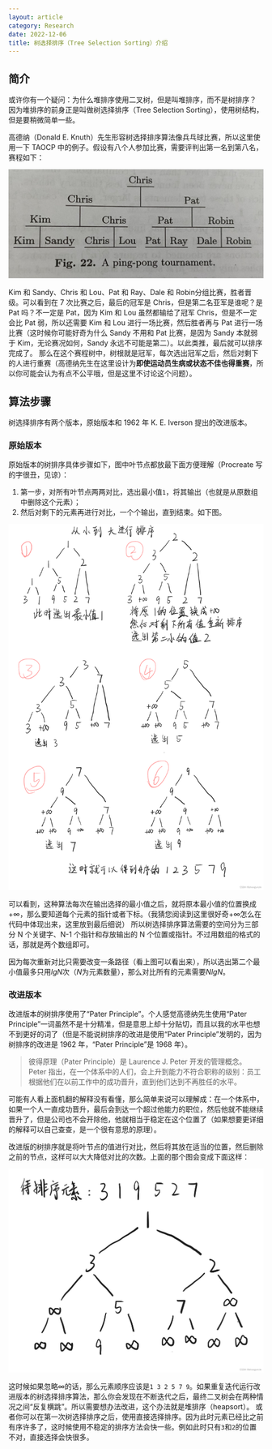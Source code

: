 ```yaml
---
layout: article
category: Research
date: 2022-12-06
title: 树选择排序（Tree Selection Sorting）介绍
---
```

<!-- excerpt-start -->
## 简介
或许你有一个疑问：为什么堆排序使用二叉树，但是叫堆排序，而不是树排序？
因为堆排序的前身正是叫做树选择排序（Tree Selection Sorting），使用树结构，但是要稍微简单一些。

高德纳（Donald E. Knuth）先生形容树选择排序算法像兵乓球比赛，所以这里使用一下 TAOCP 中的例子。假设有八个人参加比赛，需要评判出第一名到第八名，赛程如下：

![假设有八个人参加比赛，需要评判出第一名到第八名，赛程如下](/assets/images/a53143dfcedf4a98884d6f65b0dfb3e1.jpeg)

Kim 和 Sandy、Chris 和 Lou、Pat 和 Ray、Dale 和 Robin分组比赛，胜者晋级。可以看到在 7 次比赛之后，最后的冠军是 Chris，但是第二名亚军是谁呢？是 Pat 吗？不一定是 Pat，因为 Kim 和 Lou 虽然都输给了冠军 Chris，但是不一定会比 Pat 弱，所以还需要 Kim 和 Lou 进行一场比赛，然后胜者再与 Pat 进行一场比赛（这时候你可能好奇为什么 Sandy 不用和 Pat 比赛，是因为 Sandy 本就弱于 Kim，无论赛况如何，Sandy 永远不可能是第二）。以此类推，最后就可以排序完成了。
那么在这个赛程树中，树根就是冠军，每次选出冠军之后，然后对剩下的人进行重赛（高德纳先生在这里设计为**即使运动员生病或状态不佳也得重赛**，所以你可能会认为有点不公平哦，但是这里不讨论这个问题）。

## 算法步骤
树选择排序有两个版本，原始版本和 1962 年 K. E. Iverson 提出的改进版本。
### 原始版本
原始版本的树排序具体步骤如下，图中叶节点都放最下面方便理解（Procreate 写的字很丑，见谅）：
1. 第一步，对所有叶节点两两对比，选出最小值`1`，将其输出（也就是从原数组中删除这个元素）；
2. 然后对剩下的元素再进行对比，一个个输出，直到结束。如下图。

![树排序步骤](/assets/images/73834b015ee1494784b712e6d9ea252d.png)

可以看到，这种算法每次在输出选择的最小值之后，就将原本最小值的位置换成$+\infty$，那么要知道每个元素的指针或者下标。（我猜您阅读到这里很好奇$+\infty$怎么在代码中体现出来，这里放到最后细说）
所以树选择排序算法需要的空间分为三部分 N 个关键字、N-1 个指针和存放输出的 N 个位置或指针。不过用数组的格式的话，那就是两个数组即可。

因为每次重新对比只需要改变一条路径（看上图可以看出来），所以选出第二个最小值最多只用$lg N$次（$N$为元素数量），那么对比所有的元素需要$N lg N$。

### 改进版本
改进版本的树排序使用了“Pater Principle”。个人感觉高德纳先生使用“Pater Principle”一词虽然不是十分精准，但是意思上却十分贴切，而且以我的水平也想不到更好的词了（但是不能说树排序的改进是使用“Pater Principle”发明的，因为树排序的改进是 1962 年，“Pater Principle”是 1968 年）。

> 彼得原理（Pater Principle）是 Laurence J. Peter 开发的管理概念。Peter 指出，在一个体系中的人们，会上升到能力不符合职称的级别：员工根据他们在以前工作中的成功晋升，直到他们达到不再胜任的水平。

可能有人看上面机翻的解释没有看懂，那么简单来说可以理解成：在一个体系中，如果一个人一直成功晋升，最后会到达一个超过他能力的职位，然后他就不能继续晋升了，但是公司也不会开除他，他就相当于稳定在这个位置了（如果想要更详细的解释可以自己查查，是一个很有意思的原理）。

改进版的树排序就是将叶节点的值进行对比，然后将其放在适当的位置，然后删除之前的节点，这样可以大大降低对比的次数。上面的那个图会变成下面这样：

![在一次排序之后的情况](/assets/images/816b83d354544c1183d09377570e545a.jpeg)


这时候如果忽略$\infty$的话，那么元素顺序应该是`1 3 2 5 7 9`。如果重复迭代运行改进版本的树选择排序算法，那么你会发现在不断迭代之后，最终二叉树会在两种情况之间“反复横跳”。所以需要想办法改进，这个办法就是堆排序（heapsort）。
或者你可以在第一次树选择排序之后，使用直接选择排序。因为此时元素已经比之前有序许多了，这时候使用不稳定的排序方法会快一些。例如此时只有`3`和`2`的位置不对，直接选择会快很多。